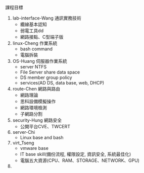 課程目標
1. lab-interface-Wang 通訊實務技術
    * 纜線基本認知
    * 弱電工具dd
    * 網路接點、C型端子版
2. linux-Cheng 作業系統
    * bash command
    * 電腦拆裝
3. OS-Huang 伺服器作業系統
    * server NTFS
    * File Server share data space
    * DS member group policy
    * services(AD DS, data base, web, DHCP)
4. route-Chen 網路與路由
    * 網路理論
    * 思科設備模擬操作
    * 網路環境檢測
    * 子網路分割
5. security-Hung 網路安全
    * 公開平台CVE、TWCERT
6. server-Chi 
    * Linux base and bash
7. virt_Tseng
    * vmware base
    * IT base skill(備份流程, 權限設定, 資訊安全, 系統最佳化)
    * 電腦五大資源(CPU、RAM、STORAGE、NETWORK、GPU)
8. 